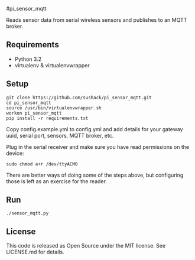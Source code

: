 #pi_sensor_mqtt

Reads sensor data from serial wireless sensors and publishes to an MQTT broker.

## Requirements

 * Python 3.2
 * virtualenv & virtualenvwrapper

## Setup
    
    git clone https://github.com/sushack/pi_sensor_mqtt.git
    cd pi_sensor_mqtt
    source /usr/bin/virtualenvwrapper.sh
    workon pi_sensor_mqtt
    pip install -r requirements.txt
    
Copy config.example.yml to config.yml and add details for your gateway uuid, serial port, sensors, MQTT broker, etc.

Plug in the serial receiver and make sure you have read permissions on the device:

    sudo chmod a+r /dev/ttyACM0

There are better ways of doing some of the steps above, but configuring those is left as an exercise for the reader.

## Run

    ./sensor_mqtt.py
    
## License

This code is released as Open Source under the MIT license. See LICENSE.md for details.